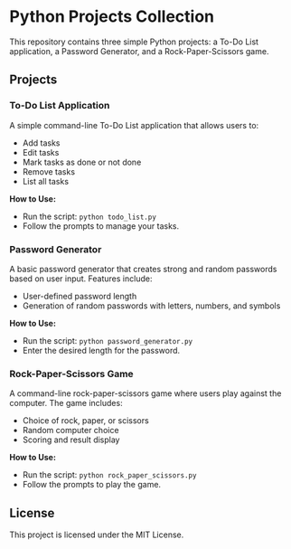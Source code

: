 # Python Projects Collection

This repository contains three simple Python projects: a To-Do List application, a Password Generator, and a Rock-Paper-Scissors game.

## Projects

### To-Do List Application

A simple command-line To-Do List application that allows users to:
- Add tasks
- Edit tasks
- Mark tasks as done or not done
- Remove tasks
- List all tasks

**How to Use:**
- Run the script: `python todo_list.py`
- Follow the prompts to manage your tasks.

### Password Generator

A basic password generator that creates strong and random passwords based on user input. Features include:
- User-defined password length
- Generation of random passwords with letters, numbers, and symbols

**How to Use:**
- Run the script: `python password_generator.py`
- Enter the desired length for the password.

### Rock-Paper-Scissors Game

A command-line rock-paper-scissors game where users play against the computer. The game includes:
- Choice of rock, paper, or scissors
- Random computer choice
- Scoring and result display

**How to Use:**
- Run the script: `python rock_paper_scissors.py`
- Follow the prompts to play the game.

## License

This project is licensed under the MIT License.

